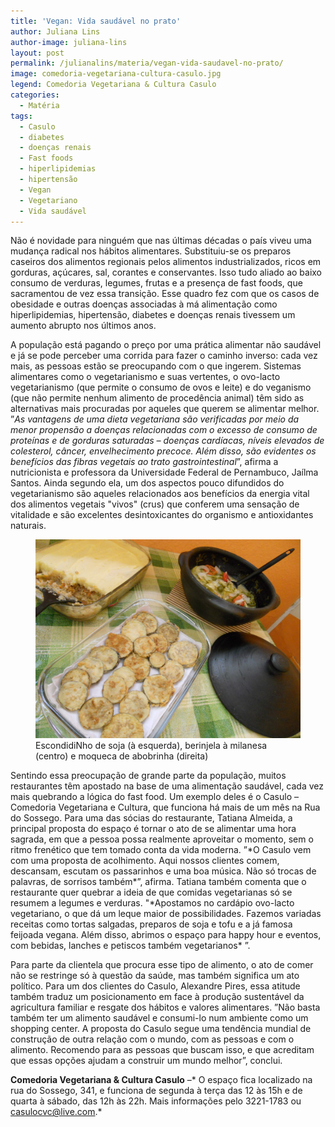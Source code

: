 ```yaml
---
title: 'Vegan: Vida saudável no prato'
author: Juliana Lins
author-image: juliana-lins
layout: post
permalink: /julianalins/materia/vegan-vida-saudavel-no-prato/
image: comedoria-vegetariana-cultura-casulo.jpg
legend: Comedoria Vegetariana & Cultura Casulo
categories:
  - Matéria
tags:
  - Casulo
  - diabetes
  - doenças renais
  - Fast foods
  - hiperlipidemias
  - hipertensão
  - Vegan
  - Vegetariano
  - Vida saudável
---
```

Não é novidade para ninguém que nas últimas décadas o país viveu uma mudança radical nos hábitos alimentares. Substituiu-se os preparos caseiros dos alimentos regionais pelos alimentos industrializados, ricos em gorduras, açúcares, sal, corantes e conservantes. Isso tudo aliado ao baixo consumo de verduras, legumes, frutas e a presença de fast foods, que sacramentou de vez essa transição. Esse quadro fez com que os casos de obesidade e outras doenças associadas à má alimentação como hiperlipidemias, hipertensão, diabetes e doenças renais tivessem um aumento abrupto nos últimos anos.

A população está pagando o preço por uma prática alimentar não saudável e já se pode perceber uma corrida para fazer o caminho inverso: cada vez mais, as pessoas estão se preocupando com o que ingerem. Sistemas alimentares como o vegetarianismo e suas vertentes, o ovo-lacto vegetarianismo (que permite o consumo de ovos e leite) e do veganismo (que não permite nenhum alimento de procedência animal) têm sido as alternativas mais procuradas por aqueles que querem se alimentar melhor. &#8221;*As vantagens de uma dieta vegetariana são verificadas por meio da menor propensão a doenças relacionadas com o excesso de consumo de proteínas e de gorduras saturadas &#8211; doenças cardíacas, níveis elevados de colesterol, câncer, envelhecimento precoce. Além disso, são evidentes os benefícios das fibras vegetais ao trato gastrointestinal*&#8221;, afirma a nutricionista e professora da Universidade Federal de Pernambuco, Jaílma Santos. Ainda segundo ela, um dos aspectos pouco difundidos do vegetarianismo são aqueles relacionados aos benefícios da energia vital dos alimentos vegetais "vivos" (crus) que conferem uma sensação de vitalidade e são excelentes desintoxicantes do organismo e antioxidantes naturais.
<figure><img src="https://raw.githubusercontent.com/revistazena/img/master/escondidinho-de-soja-a-esquerda-berinjela-a-milanesa-centro-e-moqueca-de-abobrinha-direita.jpg" alt="EscondidiNho de soja (à esquerda), berinjela à milanesa (centro) e moqueca de abobrinha (direita)" title="EscondidiNho de soja (à esquerda), berinjela à milanesa (centro) e moqueca de abobrinha (direita)" /><figcaption class="legenda">EscondidiNho de soja (à esquerda), berinjela à milanesa (centro) e moqueca de abobrinha (direita)</figcaption></figure>
Sentindo essa preocupação de grande parte da população, muitos restaurantes têm apostado na base de uma alimentação saudável, cada vez mais quebrando a lógica do fast food. Um exemplo deles é o Casulo – Comedoria Vegetariana e Cultura, que funciona há mais de um mês na Rua do Sossego. Para uma das sócias do restaurante, Tatiana Almeida, a principal proposta do espaço é tornar o ato de se alimentar uma hora sagrada, em que a pessoa possa realmente aproveitar o momento, sem o ritmo frenético que tem tomado conta da vida moderna. &#8221;*O Casulo vem com uma proposta de acolhimento. Aqui nossos clientes comem, descansam, escutam os passarinhos e uma boa música. Não só trocas de palavras, de sorrisos também*&#8221;, afirma. Tatiana também comenta que o restaurante quer quebrar a ideia de que comidas vegetarianas só se resumem a legumes e verduras. "*Apostamos no cardápio ovo-lacto vegetariano, o que dá um leque maior de possibilidades. Fazemos variadas receitas como tortas salgadas, preparos de soja e tofu e a já famosa feijoada vegana. Além disso, abrimos o espaço para happy hour e eventos, com bebidas, lanches e petiscos também vegetarianos* &#8221;.

Para parte da clientela que procura esse tipo de alimento, o ato de comer não se restringe só à questão da saúde, mas também significa um ato político. Para um dos clientes do Casulo, Alexandre Pires, essa atitude também traduz um posicionamento em face à produção sustentável da agricultura familiar e resgate dos hábitos e valores alimentares. &#8221;Não basta também ter um alimento saudável e consumi-lo num ambiente como um shopping center. A proposta do Casulo segue uma tendência mundial de construção de outra relação com o mundo, com as pessoas e com o alimento. Recomendo para as pessoas que buscam isso, e que acreditam que essas opções ajudam a construir um mundo melhor&#8221;, conclui.

**Comedoria Vegetariana & Cultura Casulo** &#8211;* O espaço fica localizado na rua do Sossego, 341, e funciona de segunda à terça das 12 às 15h e de quarta à sábado, das 12h às 22h. Mais informações pelo 3221-1783 ou[ casulocvc@live.com][1].*

 [1]: mailto:casulocvc@live.com